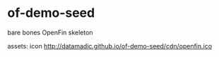 # of-demo-seed
bare bones OpenFin skeleton 

assets: 
icon http://datamadic.github.io/of-demo-seed/cdn/openfin.ico
